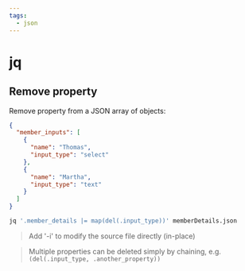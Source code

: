 ```yaml
---
tags:
  - json
---
```


# jq

## Remove property

Remove property from a JSON array of objects:

```json
{
  "member_inputs": [
    {
      "name": "Thomas",
      "input_type": "select"
    },
    {
      "name": "Martha",
      "input_type": "text"
    }
  ]
}
```

```sh
jq '.member_details |= map(del(.input_type))' memberDetails.json
```

> Add '-i' to modify the source file directly (in-place)

> Multiple properties can be deleted simply by chaining,
> e.g.`(del(.input_type, .another_property))`
